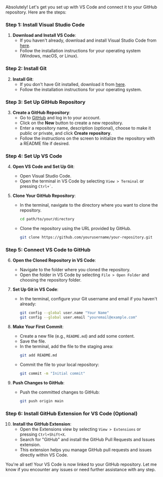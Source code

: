 Absolutely! Let's get you set up with VS Code and connect it to your GitHub repository. Here are the steps:

### Step 1: Install Visual Studio Code
1. **Download and Install VS Code**:
   - If you haven't already, download and install Visual Studio Code from [here](https://code.visualstudio.com/).
   - Follow the installation instructions for your operating system (Windows, macOS, or Linux).

### Step 2: Install Git
2. **Install Git**:
   - If you don't have Git installed, download it from [here](https://git-scm.com/downloads).
   - Follow the installation instructions for your operating system.

### Step 3: Set Up GitHub Repository
3. **Create a GitHub Repository**:
   - Go to [GitHub](https://github.com/) and log in to your account.
   - Click on the **New** button to create a new repository.
   - Enter a repository name, description (optional), choose to make it public or private, and click **Create repository**.
   - Follow the instructions on the screen to initialize the repository with a README file if desired.

### Step 4: Set Up VS Code
4. **Open VS Code and Set Up Git**:
   - Open Visual Studio Code.
   - Open the terminal in VS Code by selecting `View > Terminal` or pressing `` Ctrl+` ``.

5. **Clone Your GitHub Repository**:
   - In the terminal, navigate to the directory where you want to clone the repository.
     ```bash
     cd path/to/your/directory
     ```
   - Clone the repository using the URL provided by GitHub.
     ```bash
     git clone https://github.com/yourusername/your-repository.git
     ```

### Step 5: Connect VS Code to GitHub
6. **Open the Cloned Repository in VS Code**:
   - Navigate to the folder where you cloned the repository.
   - Open the folder in VS Code by selecting `File > Open Folder` and choosing the repository folder.

7. **Set Up Git in VS Code**:
   - In the terminal, configure your Git username and email if you haven't already:
     ```bash
     git config --global user.name "Your Name"
     git config --global user.email "youremail@example.com"
     ```

8. **Make Your First Commit**:
   - Create a new file (e.g., `README.md`) and add some content.
   - Save the file.
   - In the terminal, add the file to the staging area:
     ```bash
     git add README.md
     ```
   - Commit the file to your local repository:
     ```bash
     git commit -m "Initial commit"
     ```

9. **Push Changes to GitHub**:
   - Push the committed changes to GitHub:
     ```bash
     git push origin main
     ```

### Step 6: Install GitHub Extension for VS Code (Optional)
10. **Install the GitHub Extension**:
    - Open the Extensions view by selecting `View > Extensions` or pressing `Ctrl+Shift+X`.
    - Search for "GitHub" and install the GitHub Pull Requests and Issues extension.
    - This extension helps you manage GitHub pull requests and issues directly within VS Code.

You're all set! Your VS Code is now linked to your GitHub repository. Let me know if you encounter any issues or need further assistance with any step. 
